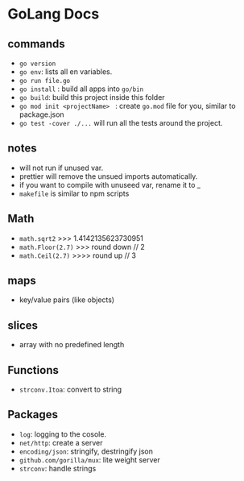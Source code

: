 # GoLang Docs
## commands
- `go version`
- `go env`: lists all en variables.
- `go run file.go`
- `go install` : build all apps into `go/bin`
- `go build`: build this project inside this folder
- `go mod init <projectName> ` : create `go.mod` file for you, similar to package.json
- `go test -cover ./...` will run all the tests around the project.

## notes
- will not run if unused var.
- prettier will remove the unsued imports automatically.
- if you want to compile with unuseed var, rename it to _
- `makefile` is similar to npm scripts

## Math
- `math.sqrt2` >>> 1.4142135623730951
- `math.Floor(2.7)`  >>> round down // 2
- `math.Ceil(2.7)`  >>>> round up // 3

## maps
- key/value pairs (like objects)

## slices
- array with no predefined length

## Functions
- `strconv.Itoa`: convert to string

## Packages
- `log`: logging to the cosole.
- `net/http`: create a server
- `encoding/json`: stringify, destringify json
- `github.com/gorilla/mux`: lite weight server
- `strconv`: handle strings
